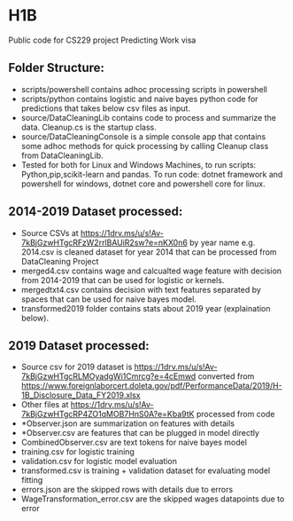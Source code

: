 # H1B
Public code for CS229 project Predicting Work visa

## Folder Structure:
- scripts/powershell contains adhoc processing scripts in powershell
- scripts/python contains logistic and naive bayes python code for predictions that takes below csv files as input.
- source/DataCleaningLib contains code to process and summarize the data. Cleanup.cs is the startup class.
- source/DataCleaningConsole is a simple console app that contains some adhoc methods for quick processing by calling Cleanup class from DataCleaningLib.
- Tested for both for Linux and Windows Machines, to run scripts: Python,pip,scikit-learn and pandas. To run code: dotnet framework and powershell for windows, dotnet core and powershell core for linux.

## 2014-2019 Dataset processed:
- Source CSVs at https://1drv.ms/u/s!Av-7kBjGzwHTgcRFzW2rrlBAUiR2sw?e=nKX0n6 by year name e.g. 2014.csv is cleaned dataset for year 2014 that can be processed from DataCleaning Project
- merged4.csv contains wage and calcualted wage feature with decision from 2014-2019 that can be used for logistic or kernels.
- mergedtxt4.csv contains decision with text features separated by spaces that can be used for naive bayes model.
- transformed2019 folder contains stats about 2019 year (explaination below).

## 2019 Dataset processed:
 - Source csv for 2019 dataset is https://1drv.ms/u/s!Av-7kBjGzwHTgcRLMOyadgWi1Cmrcg?e=4cEmwd converted from https://www.foreignlaborcert.doleta.gov/pdf/PerformanceData/2019/H-1B_Disclosure_Data_FY2019.xlsx
 - Other files at https://1drv.ms/u/s!Av-7kBjGzwHTgcRP4ZO1qMOB7HnS0A?e=Kba9tK processed from code
 - *Observer.json are summarization on features with details
 - *Observer.csv are features that can be plugged in model directly
 - CombinedObserver.csv are text tokens for naive bayes model
 - training.csv for logistic training
 - validation.csv for logistic model evaluation
 - transformed.csv is training + validation dataset for evaluating model fitting
 - errors.json are the skipped rows with details due to errors
 - WageTransformation_error.csv are the skipped wages datapoints due to error
